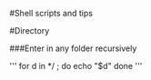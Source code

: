 #Shell scripts and tips

#Directory

###Enter in any folder recursively


'''
for d in */ ; do 
  echo "$d"
done
'''
